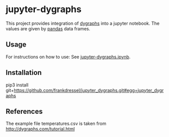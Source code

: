 # jupyter-dygraphs

This project provides integration of [dygraphs](http://dygraphs.com) into a jupyter notebook. The 
values are given by [pandas](https://pandas.pydata.org/) data frames.

## Usage

For instructions on how to use: See [jupyter-dygraphs.ipynb](jupyter-dygraphs.ipynb).

## Installation

pip3 install git+https://github.com/frankdressel/jupyter_dygraphs.git#egg=jupyter_dygraphs

## References
The example file temperatures.csv is taken from http://dygraphs.com/tutorial.html
